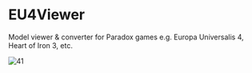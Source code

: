 # EU4Viewer

Model viewer & converter for Paradox games e.g. Europa Universalis 4, Heart of Iron 3, etc.

![41](https://user-images.githubusercontent.com/19664376/113358929-5d2f1c00-934f-11eb-87f3-4441389c4522.png)
